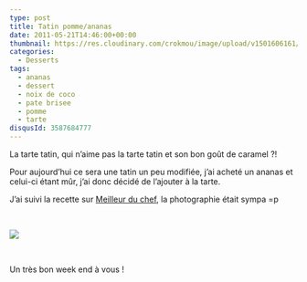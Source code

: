 ```yaml
---
type: post
title: Tatin pomme/ananas
date: 2011-05-21T14:46:00+00:00
thumbnail: https://res.cloudinary.com/crokmou/image/upload/v1501606161/Tatin-pomme-ananas-149x110_xtc6xu.jpg
categories: 
  - Desserts
tags: 
  - ananas
  - dessert
  - noix de coco
  - pate brisee
  - pomme
  - tarte
disqusId: 3587684777
---
```


La tarte tatin, qui n’aime pas la tarte tatin et son bon goût de caramel ?!

Pour aujourd’hui ce sera une tatin un peu modifiée, j’ai acheté un ananas et celui-ci étant mûr, j’ai donc décidé de l’ajouter à la tarte.

J’ai suivi la recette sur [Meilleur du chef](http://www.meilleurduchef.com/cgi/mdc/l/fr/recettes/tarte_tatin_ill.html), la photographie était sympa =p

 



[![](http://4.bp.blogspot.com/-OrtTAb7-bZ8/TsFww-BHpwI/AAAAAAAABJY/rxLi4NkPYmA/s1600/Tarte+tatin+ananas.jpg)](http://4.bp.blogspot.com/-OrtTAb7-bZ8/TsFww-BHpwI/AAAAAAAABJY/rxLi4NkPYmA/s1600/Tarte+tatin+ananas.jpg)

 



Un très bon week end à vous !